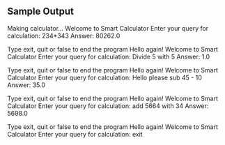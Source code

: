 ## Sample Output

Making calculator...
Welcome to Smart Calculator
Enter your query for calculation: 234*343
Answer: 80262.0

Type exit, quit or false to end the program
Hello again!
Welcome to Smart Calculator
Enter your query for calculation: Divide 5 with 5
Answer: 1.0

Type exit, quit or false to end the program
Hello again!
Welcome to Smart Calculator
Enter your query for calculation: Hello please sub 45 - 10
Answer: 35.0

Type exit, quit or false to end the program
Hello again!
Welcome to Smart Calculator
Enter your query for calculation: add 5664 with 34
Answer: 5698.0

Type exit, quit or false to end the program
Hello again!
Welcome to Smart Calculator
Enter your query for calculation: exit
